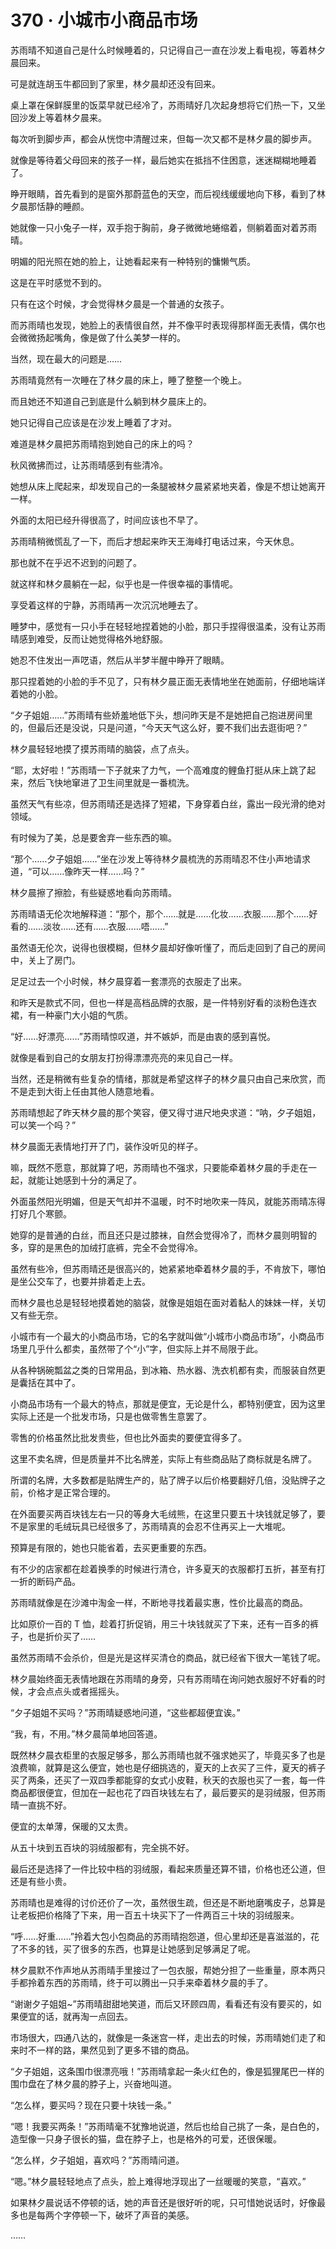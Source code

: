 # 370 · 小城市小商品市场

苏雨晴不知道自己是什么时候睡着的，只记得自己一直在沙发上看电视，等着林夕晨回来。

可是就连胡玉牛都回到了家里，林夕晨却还没有回来。

桌上罩在保鲜膜里的饭菜早就已经冷了，苏雨晴好几次起身想将它们热一下，又坐回沙发上等着林夕晨来。

每次听到脚步声，都会从恍惚中清醒过来，但每一次又都不是林夕晨的脚步声。

就像是等待着父母回来的孩子一样，最后她实在抵挡不住困意，迷迷糊糊地睡着了。

睁开眼睛，首先看到的是窗外那蔚蓝色的天空，而后视线缓缓地向下移，看到了林夕晨那恬静的睡颜。

她就像一只小兔子一样，双手抱于胸前，身子微微地蜷缩着，侧躺着面对着苏雨晴。

明媚的阳光照在她的脸上，让她看起来有一种特别的慵懒气质。

这是在平时感觉不到的。

只有在这个时候，才会觉得林夕晨是一个普通的女孩子。

而苏雨晴也发现，她脸上的表情很自然，并不像平时表现得那样面无表情，偶尔也会微微扬起嘴角，像是做了什么美梦一样的。

当然，现在最大的问题是……

苏雨晴竟然有一次睡在了林夕晨的床上，睡了整整一个晚上。

而且她还不知道自己到底是什么躺到林夕晨床上的。

她只记得自己应该是在沙发上睡着了才对。

难道是林夕晨把苏雨晴抱到她自己的床上的吗？

秋风微拂而过，让苏雨晴感到有些清冷。

她想从床上爬起来，却发现自己的一条腿被林夕晨紧紧地夹着，像是不想让她离开一样。

外面的太阳已经升得很高了，时间应该也不早了。

苏雨晴稍微慌乱了一下，而后才想起来昨天王海峰打电话过来，今天休息。

那也就不在乎迟不迟到的问题了。

就这样和林夕晨躺在一起，似乎也是一件很幸福的事情呢。

享受着这样的宁静，苏雨晴再一次沉沉地睡去了。

睡梦中，感觉有一只小手在轻轻地捏着她的小脸，那只手捏得很温柔，没有让苏雨晴感到难受，反而让她觉得格外地舒服。

她忍不住发出一声呓语，然后从半梦半醒中睁开了眼睛。

那只捏着她的小脸的手不见了，只有林夕晨正面无表情地坐在她面前，仔细地端详着她的小脸。

“夕子姐姐……”苏雨晴有些娇羞地低下头，想问昨天是不是她把自己抱进房间里的，但最后还是没说，只是问道，“今天天气这么好，要不我们出去逛街吧？”

林夕晨轻轻地摸了摸苏雨晴的脑袋，点了点头。

“耶，太好啦！”苏雨晴一下子就来了力气，一个高难度的鲤鱼打挺从床上跳了起来，然后飞快地窜进了卫生间里就是一番梳洗。

虽然天气有些凉，但苏雨晴还是选择了短裙，下身穿着白丝，露出一段光滑的绝对领域。

有时候为了美，总是要舍弃一些东西的嘛。

“那个……夕子姐姐……”坐在沙发上等待林夕晨梳洗的苏雨晴忍不住小声地请求道，“可以……像昨天一样……吗？”

林夕晨擦了擦脸，有些疑惑地看向苏雨晴。

苏雨晴语无伦次地解释道：“那个，那个……就是……化妆……衣服……那个……好看的……淡妆……还有……衣服……唔……”

虽然语无伦次，说得也很模糊，但林夕晨却好像听懂了，而后走回到了自己的房间中，关上了房门。

足足过去一个小时候，林夕晨穿着一套漂亮的衣服走了出来。

和昨天是款式不同，但也一样是高档品牌的衣服，是一件特别好看的淡粉色连衣裙，有一种豪门大小姐的气质。

“好……好漂亮……”苏雨晴惊叹道，并不嫉妒，而是由衷的感到喜悦。

就像是看到自己的女朋友打扮得漂漂亮亮的来见自己一样。

当然，还是稍微有些复杂的情绪，那就是希望这样子的林夕晨只由自己来欣赏，而不是走到大街上任由其他人随意地看。

苏雨晴想起了昨天林夕晨的那个笑容，便又得寸进尺地央求道：“呐，夕子姐姐，可以笑一个吗？”

林夕晨面无表情地打开了门，装作没听见的样子。

嘛，既然不愿意，那就算了吧，苏雨晴也不强求，只要能牵着林夕晨的手走在一起，就能让她感到十分的满足了。

外面虽然阳光明媚，但是天气却并不温暖，时不时地吹来一阵风，就能苏雨晴冻得打好几个寒颤。

她穿的是普通的白丝，而且还只是过膝袜，自然会觉得冷了，而林夕晨则明智的多，穿的是黑色的加绒打底裤，完全不会觉得冷。

虽然有些冷，但苏雨晴还是很高兴的，她紧紧地牵着林夕晨的手，不肯放下，哪怕是坐公交车了，也要并排着走上去。

而林夕晨也总是轻轻地摸着她的脑袋，就像是姐姐在面对着黏人的妹妹一样，关切又有些无奈。

小城市有一个最大的小商品市场，它的名字就叫做“小城市小商品市场”，小商品市场里几乎什么都卖，虽然带了个“小”字，但实际上并不局限于此。

从各种锅碗瓢盆之类的日常用品，到冰箱、热水器、洗衣机都有卖，而服装自然更是囊括在其中了。

小商品市场有一个最大的特点，那就是便宜，无论是什么，都特别便宜，因为这里实际上还是一个批发市场，只是也做零售生意罢了。

零售的价格虽然比批发贵些，但也比外面卖的要便宜得多了。

这里不卖名牌，但是质量并不比名牌差，实际上有些商品贴了商标就是名牌了。

所谓的名牌，大多数都是贴牌生产的，贴了牌子以后价格要翻好几倍，没贴牌子之前，价格才是正常合理的。

在外面要买两百块钱左右一只的等身大毛绒熊，在这里只要五十块钱就足够了，要不是家里的毛绒玩具已经很多了，苏雨晴真的会忍不住再买上一大堆呢。

预算是有限的，她也只能省着，去买更重要的东西。

有不少的店家都在趁着换季的时候进行清仓，许多夏天的衣服都打五折，甚至有打一折的断码产品。

苏雨晴就像是在沙滩中淘金一样，不断地寻找着最实惠，性价比最高的商品。

比如原价一百的 T 恤，趁着打折促销，用三十块钱就买了下来，还有一百多的裤子，也是折价买了……

虽然苏雨晴不会杀价，但是光是这样买清仓的商品，就已经省下很大一笔钱了呢。

林夕晨始终面无表情地跟在苏雨晴的身旁，只有苏雨晴在询问她衣服好不好看的时候，才会点点头或者摇摇头。

“夕子姐姐不买吗？”苏雨晴疑惑地问道，“这些都超便宜诶。”

“我，有，不用。”林夕晨简单地回答道。

既然林夕晨衣柜里的衣服足够多，那么苏雨晴也就不强求她买了，毕竟买多了也是浪费嘛，就算是这么便宜，她也是仔细挑选的，夏天的上衣买了三件，夏天的裤子买了两条，还买了一双四季都能穿的女式小皮鞋，秋天的衣服也买了一套，每一件商品都很便宜，但加在一起也花了四百块钱左右了，最后要买的是羽绒服，但苏雨晴一直挑不好。

便宜的太单薄，保暖的又太贵。

从五十块到五百块的羽绒服都有，完全挑不好。

最后还是选择了一件比较中档的羽绒服，看起来质量还算不错，价格也还公道，但还是有些小贵。

苏雨晴也是难得的讨价还价了一次，虽然很生疏，但还是不断地磨嘴皮子，总算是让老板把价格降了下来，用一百五十块买下了一件两百三十块的羽绒服来。

“呼……好重……”拎着大包小包商品的苏雨晴抱怨道，但心里却还是喜滋滋的，花了不多的钱，买了很多的东西，也算是让她感到足够满足了呢。

林夕晨默不作声地从苏雨晴手里接过了一包衣服，帮她分担了一些重量，原本两只手都拎着东西的苏雨晴，终于可以腾出一只手来牵着林夕晨的手了。

“谢谢夕子姐姐~”苏雨晴甜甜地笑道，而后又环顾四周，看看还有没有要买的，如果便宜的话，就再淘一点回去。

市场很大，四通八达的，就像是一条迷宫一样，走出去的时候，苏雨晴她们走了和来时不一样的路，果然见到了更多不错的商品。

“夕子姐姐，这条围巾很漂亮哦！”苏雨晴拿起一条火红色的，像是狐狸尾巴一样的围巾盘在了林夕晨的脖子上，兴奋地叫道。

“怎么样，要买吗？现在只要十块钱一条。”

“嗯！我要买两条！”苏雨晴毫不犹豫地说道，然后也给自己挑了一条，是白色的，造型像一只身子很长的猫，盘在脖子上，也是格外的可爱，还很保暖。

“怎么样，夕子姐姐，喜欢吗？”苏雨晴问道。

“嗯。”林夕晨轻轻地点了点头，脸上难得地浮现出了一丝暖暖的笑意，“喜欢。”

如果林夕晨说话不停顿的话，她的声音还是很好听的呢，只可惜她说话时，好像最多也是每两个字停顿一下，破坏了声音的美感。

……
